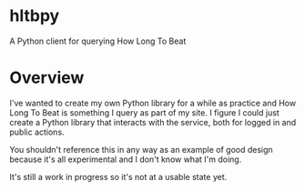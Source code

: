 # hltbpy

A Python client for querying How Long To Beat

# Overview

I've wanted to create my own Python library for a while as practice and How Long To Beat is something I query as part of my site. I figure I could just create a Python library that interacts with the service, both for logged in and public actions.

You shouldn't reference this in any way as an example of good design because it's all experimental and I don't know what I'm doing.

It's still a work in progress so it's not at a usable state yet.
